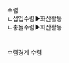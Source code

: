<link rel="stylesheet" href="../../.res/darkmode.css">  

수렴  
ㄴ섭입수렴▶<span class="r">화산활동</span>  
ㄴ충돌수렴▶<span class="t">화산활동</span>  

#
수렴경계
수렴
